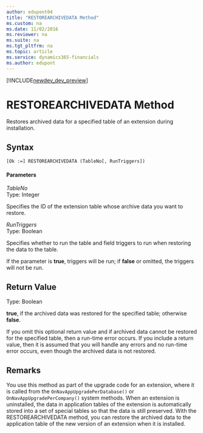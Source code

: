 ```yaml
---
author: edupont04
title: "RESTOREARCHIVEDATA Method"
ms.custom: na
ms.date: 11/02/2016
ms.reviewer: na
ms.suite: na
ms.tgt_pltfrm: na
ms.topic: article
ms.service: dynamics365-financials
ms.author: edupont
---
```


[!INCLUDE[newdev_dev_preview](../includes/newdev_dev_preview.md)]

# RESTOREARCHIVEDATA Method
Restores archived data for a specified table of an extension during installation.

## Syntax  

```  
[Ok :=] RESTOREARCHIVEDATA (TableNo[, RunTriggers])  
```  

#### Parameters

*TableNo*  
Type: Integer  

Specifies the ID of the extension table whose archive data you want to restore.  

*RunTriggers*  
Type: Boolean  

Specifies whether to run the table and field triggers to run when restoring the data to the table.  

If the parameter is **true**, triggers will be run; if **false** or omitted, the triggers will not be run.  

## Return Value  
Type: Boolean  

**true**, if the archived data was restored for the specified table; otherwise **false**.  

If you omit this optional return value and if archived data cannot be restored for the specified table, then a run-time error occurs. If you include a return value, then it is assumed that you will handle any errors and no run-time error occurs, even though the archived data is not restored.

## Remarks
You use this method as part of the upgrade code for an extension, where it is called from the `OnNavAppUpgradePerDatabase()` or `OnNavAppUpgradePerCompany()` system methods. When an extension is uninstalled, the data in application tables of the extension is automatically stored into a set of special tables so that the data is still preserved. With the RESTOREARCHIVEDATA method, you can restore the archived data to the application table of the new version of an extension when it is installed. 

